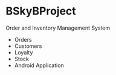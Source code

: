 # BSkyBProject
Order and Inventory Management System

- Orders
- Customers
- Loyalty
- Stock
- Android Application
